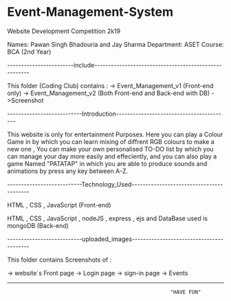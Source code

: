 # Event-Management-System

Website Development Competition 2k19

Names: Pawan Singh Bhadouria and Jay Sharma
Department: ASET
Course: BCA (2nd Year)


------------------------include------------------------------------------------------


This folder (Coding Club) contains :
  -> Event_Management_v1   (Front-end only)
  -> Event_Management_v2  (Both Front-end and Back-end with DB)
  ->Screenshot



---------------------------Introduction-----------------------------------------


This website is only for entertainment Purposes. 
Here you can play a Colour Game in by which you can learn mixing of diffrent RGB colours to make a new one ,
You can make your own personalised TO-DO list by which you can manage your day more easily and effeciently,
and you can also play a game Named "PATATAP" in which you are able to produce sounds and 
animations by press any key between A-Z.



---------------------------Technology_Used-----------------------------------------



HTML , CSS , JavaScript (Front-end)


HTML , CSS , JavaScript , nodeJS , express , ejs and DataBase used is mongoDB (Back-end)



---------------------------uploaded_images-----------------------------------------



This folder contains Screenshots of :

->  website`s Front page 
->  Login page
->  sign-in page 
->  Events


-------------------------------------------------------------------------------------------

                                                         "HAVE FUN"




